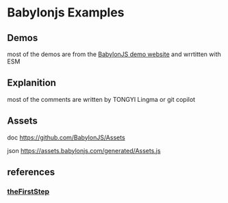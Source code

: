 # Babylonjs Examples

## Demos

most of the demos are from the [BabylonJS demo website](https://www.babylonjs-playground.com/) and wrrtitten with ESM

## Explanition

most of the comments are written by TONGYI Lingma or git copilot

## Assets

doc https://github.com/BabylonJS/Assets

json https://assets.babylonjs.com/generated/Assets.js

## references

### [theFirstStep](https://doc.babylonjs.com/journey/theFirstStep)
